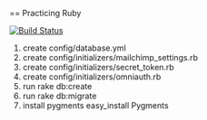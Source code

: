 == Practicing Ruby


[![Build Status](https://secure.travis-ci.org/elm-city-craftworks/practicing-ruby-web.png?branch=master)](http://travis-ci.org/elm-city-craftworks/practicing-ruby-web)

1. create config/database.yml
1. create config/initializers/mailchimp_settings.rb
1. create config/initializers/secret_token.rb
1. create config/initializers/omniauth.rb
1. run rake db:create
1. run rake db:migrate
1. install pygments easy_install Pygments
